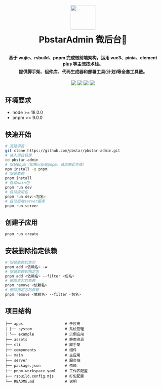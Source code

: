 <div align="center">
    <img src="https://github.com/pbstar/pbstar-admin/blob/main/main/src/assets/imgs/logo-w.png" height="80px">
    <h1 style="margin-bottom:30px;margin-top:10px; font-weight: bold;">PbstarAdmin 微后台🎉</h1>
    <h4>
        <div style="margin-bottom:5px;">基于 wujie、rsbuild、pnpm 完成微前端架构，运用 vue3、pinia、element plus 等主流技术栈。</div>
        <div style="margin-bottom:0;">提供脚手架、组件库、代码生成器和部署工具(计划)等全套工具链。</div>
    </h4>
</div>

<p align="center">
	<a href="https://github.com/pbstar/pbstar-admin"><img src="https://img.shields.io/badge/PbstarAdmin-v0.0.0-brightgreen.svg"></a>
	<a href="https://github.com/pbstar/pbstar-admin/blob/main/LICENSE"><img src="https://img.shields.io/github/license/mashape/apistatus.svg"></a>
    <a href="http://152.136.96.92:8799"><img src="https://img.shields.io/badge/官方文档-5672CD?style=flat"></a>
    <a href="https://github.com/pbstar/pbstar-admin"><img src="https://img.shields.io/badge/在线演示-FF5722?style=flat"></a>
</p>

## 环境要求

- node >= 18.0.0
- pnpm >= 9.0.0

## 快速开始

```bash
# 克隆项目
git clone https://github.com/pbstar/pbstar-admin.git
# 进入项目目录
cd pbstar-admin
# 安装pnpm（如果已安装pnpm，请忽略此步骤）
npm install -g pnpm
# 安装依赖
pnpm install
# 启动main包
pnpm run dev
# 启动应用包
pnpm run dev:<包名>
# 启动后端server服务
pnpm run server
```

## 创建子应用

```bash
pnpm run create
```

## 安装删除指定依赖

```bash
# 安装依赖到主包
pnpm add <依赖名> -w
# 安装依赖到指定包
pnpm add <依赖名> --filter <包名>
# 删除主包的依赖
pnpm remove <依赖名>
# 删除指定包的依赖
pnpm remove <依赖名> --filter <包名>
```

## 项目结构

```
├── apps                   # 子应用
│ ├── system               # 系统管理
│ └── example              # 示例应用
├── assets                 # 静态资源
├── cli                    # 脚手架
├── components             # 组件
├── main                   # 主应用
├── server                 # 服务端
├── package.json           # 依赖
├── pnpm-workspace.yaml    # 工作区配置
├── rsbuild.config.mjs     # 打包配置
└── README.md              # 说明
```
